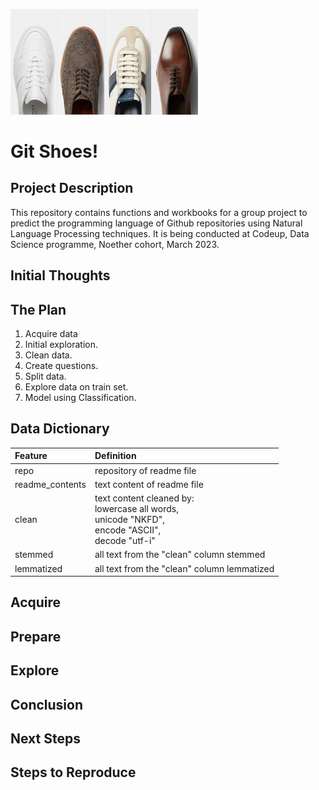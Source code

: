 <img
  src="shoes.jpeg"
  alt="Alt text"
  title="Optional title"
  style="display: inline-block; margin: 0 auto; max-width: 300px">

# Git Shoes!


## Project Description
This repository contains functions and workbooks for a group project to predict the programming language of Github repositories using Natural Language Processing techniques. It is being conducted at Codeup, Data Science programme, Noether cohort, March 2023.

## Initial Thoughts


## The Plan
1. Acquire data
2. Initial exploration.
3. Clean data.
4. Create questions.
5. Split data.
6. Explore data on train set.
7. Model using Classification.

## Data Dictionary

| Feature | Definition |
| :-- | :-- |
| repo | repository of readme file |
| readme_contents | text content of readme file |
| clean | text content cleaned by: <br> lowercase all words,<br> unicode "NKFD",<br> encode "ASCII", <br> decode "utf-i" |
| stemmed | all text from the "clean" column stemmed | 
| lemmatized |  all text from the "clean" column lemmatized |

## Acquire


## Prepare


## Explore


## Conclusion


## Next Steps


## Steps to Reproduce




